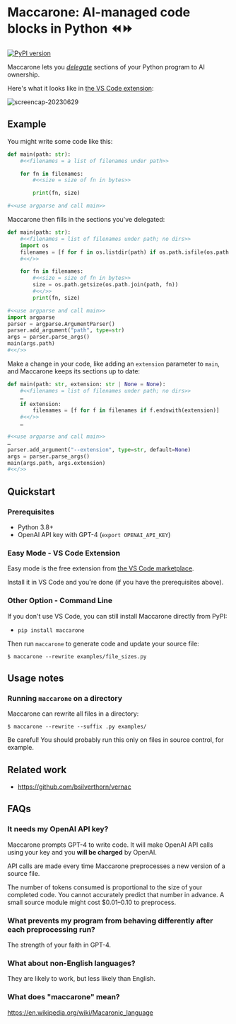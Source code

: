Maccarone: AI-managed code blocks in Python ⏪⏩
===============================================

[![PyPI version](https://badge.fury.io/py/maccarone.svg)](https://badge.fury.io/py/maccarone)

Maccarone lets you [_delegate_](https://silverthorn.blog/posts/2023-08-llm-assisted-programming-maccarone/) sections of your Python program to AI ownership.

Here's what it looks like in [the VS Code extension](https://marketplace.visualstudio.com/items?itemName=maccarone.maccarone):

![screencap-20230629](https://github.com/bsilverthorn/maccarone/assets/92956/c1549168-28ad-49ef-bcff-dd232838220c)

Example
-------

You might write some code like this:

```python
def main(path: str):
    #<<filenames = a list of filenames under path>>

    for fn in filenames:
        #<<size = size of fn in bytes>>

        print(fn, size)

#<<use argparse and call main>>
```

Maccarone then fills in the sections you've delegated:

```python
def main(path: str):
    #<<filenames = list of filenames under path; no dirs>>
    import os
    filenames = [f for f in os.listdir(path) if os.path.isfile(os.path.join(path, f))]
    #<</>>

    for fn in filenames:
        #<<size = size of fn in bytes>>
        size = os.path.getsize(os.path.join(path, fn))
        #<</>>
        print(fn, size)

#<<use argparse and call main>>
import argparse
parser = argparse.ArgumentParser()
parser.add_argument("path", type=str)
args = parser.parse_args()
main(args.path)
#<</>>
```

Make a change in your code, like adding an `extension` parameter to `main`, and Maccarone keeps its sections up to date:

```python
def main(path: str, extension: str | None = None):
    #<<filenames = list of filenames under path; no dirs>>
    …
    if extension:
        filenames = [f for f in filenames if f.endswith(extension)]
    #<</>>
    …

#<<use argparse and call main>>
…
parser.add_argument("--extension", type=str, default=None)
args = parser.parse_args()
main(args.path, args.extension)
#<</>>
```

Quickstart
----------

### Prerequisites

- Python 3.8+
- OpenAI API key with GPT-4 (`export OPENAI_API_KEY`)

### Easy Mode - VS Code Extension

Easy mode is the free extension from [the VS Code marketplace](https://marketplace.visualstudio.com/items?itemName=maccarone.maccarone).

Install it in VS Code and you're done (if you have the prerequisites above).

### Other Option - Command Line

If you don't use VS Code, you can still install Maccarone directly from PyPI:

- `pip install maccarone`

Then run `maccarone` to generate code and update your source file:

```console
$ maccarone --rewrite examples/file_sizes.py
```

Usage notes
-----------

### Running `maccarone` on a directory

Maccarone can rewrite all files in a directory:

```console
$ maccarone --rewrite --suffix .py examples/
```

Be careful! You should probably run this only on files in source control, for example.

Related work
------------

- https://github.com/bsilverthorn/vernac

FAQs
----

### It needs my OpenAI API key?

Maccarone prompts GPT-4 to write code. It will make OpenAI API calls using your key and you **will be charged** by OpenAI.

API calls are made every time Maccarone preprocesses a new version of a source file.

The number of tokens consumed is proportional to the size of your completed code. You cannot accurately predict that number in advance. A small source module might cost $0.01–0.10 to preprocess.

### What prevents my program from behaving differently after each preprocessing run?

The strength of your faith in GPT-4.

### What about non-English languages?

They are likely to work, but less likely than English.

### What does "maccarone" mean?

https://en.wikipedia.org/wiki/Macaronic_language
